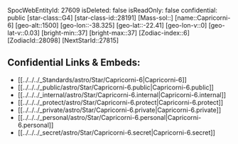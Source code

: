 ﻿---
location: [-22.41,38.325,1500]
type: Star
tags:
- astro/Star

---
SpocWebEntityId: 27609
isDeleted: false
isReadOnly: false
confidential: public
[star-class::G4]
[star-class-id::28191]
[Mass-sol::]
[name::Capricorni-6]
[geo-alt::1500]
[geo-lon::-38.325]
[geo-lat::-22.41]
[geo-lon-v::0]
[geo-lat-v::0.03]
[bright-min::37]
[bright-max::37]
[Zodiac-index::6]
[ZodiacId::28098]
[NextStarId::27815]



## Confidential Links & Embeds: 
- [[../../../_Standards/astro/Star/Capricorni-6|Capricorni-6]] 
- [[../../../_public/astro/Star/Capricorni-6.public|Capricorni-6.public]] 
- [[../../../_internal/astro/Star/Capricorni-6.internal|Capricorni-6.internal]] 
- [[../../../_protect/astro/Star/Capricorni-6.protect|Capricorni-6.protect]] 
- [[../../../_private/astro/Star/Capricorni-6.private|Capricorni-6.private]] 
- [[../../../_personal/astro/Star/Capricorni-6.personal|Capricorni-6.personal]] 
- [[../../../_secret/astro/Star/Capricorni-6.secret|Capricorni-6.secret]]

